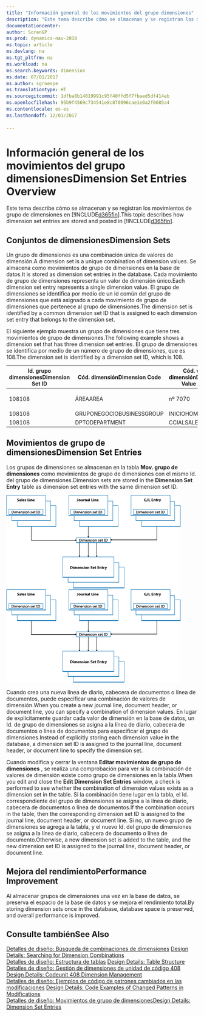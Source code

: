 ```yaml
---
title: "Información general de los movimientos del grupo dimensiones"
description: "Este tema describe cómo se almacenan y se registran los movimientos de grupo de dimensiones en [!INCLUDE[d365fin](includes/d365fin_md.md)]."
documentationcenter: 
author: SorenGP
ms.prod: dynamics-nav-2018
ms.topic: article
ms.devlang: na
ms.tgt_pltfrm: na
ms.workload: na
ms.search.keywords: dimension
ms.date: 07/01/2017
ms.author: sgroespe
ms.translationtype: HT
ms.sourcegitcommit: 1dfba8b14019991c95f40ffd5f7fbaed5df414eb
ms.openlocfilehash: 95b9f4569c734541e8c870096cae1e0a2f0685a4
ms.contentlocale: es-es
ms.lasthandoff: 12/01/2017

---
```

# <a name="dimension-set-entries-overview"></a><span data-ttu-id="6611f-103">Información general de los movimientos del grupo dimensiones</span><span class="sxs-lookup"><span data-stu-id="6611f-103">Dimension Set Entries Overview</span></span>
<span data-ttu-id="6611f-104">Este tema describe cómo se almacenan y se registran los movimientos de grupo de dimensiones en [!INCLUDE[d365fin](includes/d365fin_md.md)].</span><span class="sxs-lookup"><span data-stu-id="6611f-104">This topic describes how dimension set entries are stored and posted in [!INCLUDE[d365fin](includes/d365fin_md.md)].</span></span>  
  
## <a name="dimension-sets"></a><span data-ttu-id="6611f-105">Conjuntos de dimensiones</span><span class="sxs-lookup"><span data-stu-id="6611f-105">Dimension Sets</span></span>  
<span data-ttu-id="6611f-106">Un grupo de dimensiones es una combinación única de valores de dimensión.</span><span class="sxs-lookup"><span data-stu-id="6611f-106">A dimension set is a unique combination of dimension values.</span></span> <span data-ttu-id="6611f-107">Se almacena como movimientos de grupo de dimensiones en la base de datos.</span><span class="sxs-lookup"><span data-stu-id="6611f-107">It is stored as dimension set entries in the database.</span></span> <span data-ttu-id="6611f-108">Cada movimiento de grupo de dimensiones representa un valor de dimensión único.</span><span class="sxs-lookup"><span data-stu-id="6611f-108">Each dimension set entry represents a single dimension value.</span></span> <span data-ttu-id="6611f-109">El grupo de dimensiones se identifica por medio de un id común del grupo de dimensiones que está asignado a cada movimiento de grupo de dimensiones que pertenece al grupo de dimensiones.</span><span class="sxs-lookup"><span data-stu-id="6611f-109">The dimension set is identified by a common dimension set ID that is assigned to each dimension set entry that belongs to the dimension set.</span></span>  
  
<span data-ttu-id="6611f-110">El siguiente ejemplo muestra un grupo de dimensiones que tiene tres movimientos de grupo de dimensiones.</span><span class="sxs-lookup"><span data-stu-id="6611f-110">The following example shows a dimension set that has three dimension set entries.</span></span> <span data-ttu-id="6611f-111">El grupo de dimensiones se identifica por medio de un número de grupo de dimensiones, que es 108.</span><span class="sxs-lookup"><span data-stu-id="6611f-111">The dimension set is identified by a dimension set ID, which is 108.</span></span>  
  
|<span data-ttu-id="6611f-112">Id. grupo dimensiones</span><span class="sxs-lookup"><span data-stu-id="6611f-112">Dimension Set ID</span></span>|<span data-ttu-id="6611f-113">Cód. dimensión</span><span class="sxs-lookup"><span data-stu-id="6611f-113">Dimension Code</span></span>|<span data-ttu-id="6611f-114">Cód. valor dimensión</span><span class="sxs-lookup"><span data-stu-id="6611f-114">Dimension Value Code</span></span>|<span data-ttu-id="6611f-115">Nombre valor dimensión</span><span class="sxs-lookup"><span data-stu-id="6611f-115">Dimension Value Name</span></span>|  
|----------------------|--------------------|--------------------------|--------------------------|  
|<span data-ttu-id="6611f-116">108</span><span class="sxs-lookup"><span data-stu-id="6611f-116">108</span></span>|<span data-ttu-id="6611f-117">ÁREA</span><span class="sxs-lookup"><span data-stu-id="6611f-117">AREA</span></span>|<span data-ttu-id="6611f-118">nº 70</span><span class="sxs-lookup"><span data-stu-id="6611f-118">70</span></span>|<span data-ttu-id="6611f-119">Norte América</span><span class="sxs-lookup"><span data-stu-id="6611f-119">America North</span></span>|  
|<span data-ttu-id="6611f-120">108</span><span class="sxs-lookup"><span data-stu-id="6611f-120">108</span></span>|<span data-ttu-id="6611f-121">GRUPONEGOCIO</span><span class="sxs-lookup"><span data-stu-id="6611f-121">BUSINESSGROUP</span></span>|<span data-ttu-id="6611f-122">INICIO</span><span class="sxs-lookup"><span data-stu-id="6611f-122">HOME</span></span>|<span data-ttu-id="6611f-123">Inicio</span><span class="sxs-lookup"><span data-stu-id="6611f-123">Home</span></span>|  
|<span data-ttu-id="6611f-124">108</span><span class="sxs-lookup"><span data-stu-id="6611f-124">108</span></span>|<span data-ttu-id="6611f-125">DPTO</span><span class="sxs-lookup"><span data-stu-id="6611f-125">DEPARTMENT</span></span>|<span data-ttu-id="6611f-126">CCIAL</span><span class="sxs-lookup"><span data-stu-id="6611f-126">SALES</span></span>|<span data-ttu-id="6611f-127">Ccial</span><span class="sxs-lookup"><span data-stu-id="6611f-127">Sales</span></span>|  
  
## <a name="dimension-set-entries"></a><span data-ttu-id="6611f-128">Movimientos de grupo de dimensiones</span><span class="sxs-lookup"><span data-stu-id="6611f-128">Dimension Set Entries</span></span>  
<span data-ttu-id="6611f-129">Los grupos de dimensiones se almacenan en la tabla **Mov. grupo de dimensiones** como movimientos de grupo de dimensiones con el mismo Id. del grupo de dimensiones.</span><span class="sxs-lookup"><span data-stu-id="6611f-129">Dimension sets are stored in the **Dimension Set Entry** table as dimension set entries with the same dimension set ID.</span></span>  
  
<span data-ttu-id="6611f-130">![Resumen movimientos dimensión](media/dimensionentrynav7.png "DimensionEntryNAV7")</span><span class="sxs-lookup"><span data-stu-id="6611f-130">![Dimension Entry overview](media/dimensionentrynav7.png "DimensionEntryNAV7")</span></span>  
  
<span data-ttu-id="6611f-131">Cuando crea una nueva línea de diario, cabecera de documentos o línea de documentos, puede especificar una combinación de valores de dimensión.</span><span class="sxs-lookup"><span data-stu-id="6611f-131">When you create a new journal line, document header, or document line, you can specify a combination of dimension values.</span></span> <span data-ttu-id="6611f-132">En lugar de explícitamente guardar cada valor de dimensión en la base de datos, un Id. de grupo de dimensiones se asigna a la línea de diario, cabecera de documentos o línea de documentos para especificar el grupo de dimensiones.</span><span class="sxs-lookup"><span data-stu-id="6611f-132">Instead of explicitly storing each dimension value in the database, a dimension set ID is assigned to the journal line, document header, or document line to specify the dimension set.</span></span>  
  
<span data-ttu-id="6611f-133">Cuando modifica y cerrar la ventana **Editar movimientos de grupo de dimensiones** , se realiza una comprobación para ver si la combinación de valores de dimensión existe como grupo de dimensiones en la tabla.</span><span class="sxs-lookup"><span data-stu-id="6611f-133">When you edit and close the **Edit Dimension Set Entries** window, a check is performed to see whether the combination of dimension values exists as a dimension set in the table.</span></span> <span data-ttu-id="6611f-134">Si la combinación tiene lugar en la tabla, el Id. correspondiente del grupo de dimensiones se asigna a la línea de diario, cabecera de documentos o línea de documentos.</span><span class="sxs-lookup"><span data-stu-id="6611f-134">If the combination occurs in the table, then the corresponding dimension set ID is assigned to the journal line, document header, or document line.</span></span> <span data-ttu-id="6611f-135">Si no, un nuevo grupo de dimensiones se agrega a la tabla, y el nuevo Id. del grupo de dimensiones se asigna a la línea de diario, cabecera de documento o línea de documento.</span><span class="sxs-lookup"><span data-stu-id="6611f-135">Otherwise, a new dimension set is added to the table, and the new dimension set ID is assigned to the journal line, document header, or document line.</span></span>  
  
## <a name="performance-improvement"></a><span data-ttu-id="6611f-136">Mejora del rendimiento</span><span class="sxs-lookup"><span data-stu-id="6611f-136">Performance Improvement</span></span>  
<span data-ttu-id="6611f-137">Al almacenar grupos de dimensiones una vez en la base de datos, se preserva el espacio de la base de datos y se mejora el rendimiento total.</span><span class="sxs-lookup"><span data-stu-id="6611f-137">By storing dimension sets once in the database, database space is preserved, and overall performance is improved.</span></span>  
  
## <a name="see-also"></a><span data-ttu-id="6611f-138">Consulte también</span><span class="sxs-lookup"><span data-stu-id="6611f-138">See Also</span></span>  
<span data-ttu-id="6611f-139">[Detalles de diseño: Búsqueda de combinaciones de dimensiones](design-details-searching-for-dimension-combinations.md) </span><span class="sxs-lookup"><span data-stu-id="6611f-139">[Design Details: Searching for Dimension Combinations](design-details-searching-for-dimension-combinations.md) </span></span>  
<span data-ttu-id="6611f-140">[Detalles de diseño: Estructura de tablas](design-details-table-structure.md) </span><span class="sxs-lookup"><span data-stu-id="6611f-140">[Design Details: Table Structure](design-details-table-structure.md) </span></span>  
<span data-ttu-id="6611f-141">[Detalles de diseño: Gestión de dimensiones de unidad de código 408](design-details-codeunit-408-dimension-management.md) </span><span class="sxs-lookup"><span data-stu-id="6611f-141">[Design Details: Codeunit 408 Dimension Management](design-details-codeunit-408-dimension-management.md) </span></span>  
<span data-ttu-id="6611f-142">[Detalles de diseño: Ejemplos de código de patrones cambiados en las modificaciones](design-details-code-examples-of-changed-patterns-in-modifications.md) </span><span class="sxs-lookup"><span data-stu-id="6611f-142">[Design Details: Code Examples of Changed Patterns in Modifications](design-details-code-examples-of-changed-patterns-in-modifications.md) </span></span>  
[<span data-ttu-id="6611f-143">Detalles de diseño: Movimientos de grupo de dimensiones</span><span class="sxs-lookup"><span data-stu-id="6611f-143">Design Details: Dimension Set Entries</span></span>](design-details-dimension-set-entries.md)   

